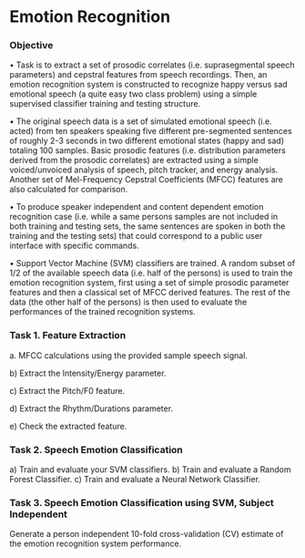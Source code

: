 # Emotion Recognition
### Objective
• Task is to extract a set of prosodic correlates (i.e. suprasegmental speech parameters) and cepstral features from speech recordings. Then, an emotion recognition system is constructed to recognize happy versus sad emotional speech (a quite easy two class problem) using a simple supervised classifier training and testing structure.

• The original speech data is a set of simulated emotional speech (i.e. acted) from ten speakers speaking five different pre-segmented sentences of roughly 2-3 seconds in two different emotional states (happy and sad) totaling 100 samples. Basic prosodic features (i.e. distribution parameters derived from the prosodic correlates) are extracted using a simple voiced/unvoiced analysis of speech, pitch tracker, and energy analysis. Another set of Mel-Frequency Cepstral Coefficients (MFCC) features are also calculated for comparison.

• To produce speaker independent and content dependent emotion recognition case (i.e. while a same persons samples are not included in both training and testing sets, the same sentences are spoken in both the training and the testing sets) that could correspond to a public user interface with specific commands.

• Support Vector Machine (SVM) classifiers are trained. A random subset of 1/2 of the available speech data (i.e. half of the persons) is used to train the emotion recognition system, first using a set of simple prosodic parameter features and then a classical set of MFCC derived features. The rest of the data (the other half of the persons) is then used to evaluate the performances of the trained recognition systems.
### Task 1. Feature Extraction
a. MFCC calculations using the provided sample speech signal.

b) Extract the Intensity/Energy parameter.

c) Extract the Pitch/F0 feature.

d) Extract the Rhythm/Durations parameter.

e) Check the extracted feature.
### Task 2. Speech Emotion Classification
a) Train and evaluate your SVM classifiers.
b) Train and evaluate a Random Forest Classifier.
c) Train and evaluate a Neural Network Classifier.
### Task 3. Speech Emotion Classification using SVM, Subject Independent
Generate a person independent 10-fold cross-validation (CV) estimate of the emotion recognition system performance.
